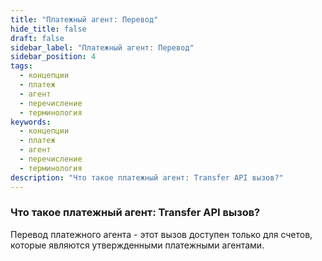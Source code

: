 ```yaml
---
title: "Платежный агент: Перевод"
hide_title: false
draft: false
sidebar_label: "Платежный агент: Перевод"
sidebar_position: 4
tags:
  - концепции
  - платеж
  - агент
  - перечисление
  - терминология
keywords:
  - концепции
  - платеж
  - агент
  - перечисление
  - терминология
description: "Что такое платежный агент: Transfer API вызов?"
---
```


### Что такое платежный агент: Transfer API вызов?

Перевод платежного агента - этот вызов доступен только для счетов, которые являются утвержденными платежными агентами.

